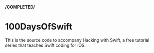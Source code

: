 **/COMPLETED/**
# 100DaysOfSwift

This is the source code to accompany Hacking with Swift, a free tutorial series that teaches Swift coding for iOS. 
